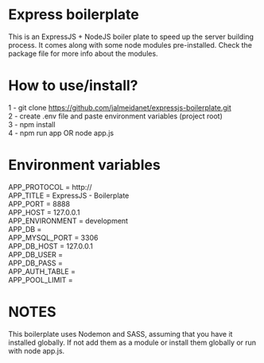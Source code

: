 # Express boilerplate
This is an ExpressJS + NodeJS boiler plate to speed up the server building process. It comes along with some node modules pre-installed. Check the package file for more info about the modules.

# How to use/install?
1 - git clone https://github.com/jalmeidanet/expressjs-boilerplate.git  
2 - create .env file and paste environment variables (project root)  
3 - npm install  
4 - npm run app OR node app.js

# Environment variables
APP_PROTOCOL            =   http://  
APP_TITLE               =   ExpressJS - Boilerplate  
APP_PORT                =   8888  
APP_HOST                =   127.0.0.1  
APP_ENVIRONMENT         =   development  
APP_DB                  =     
APP_MYSQL_PORT          =   3306  
APP_DB_HOST             =   127.0.0.1  
APP_DB_USER             =     
APP_DB_PASS             =     
APP_AUTH_TABLE          =     
APP_POOL_LIMIT          =     

# NOTES
This boilerplate uses Nodemon and SASS, assuming that you have it installed globally. If not add them as a module or install them globally or run with node app.js.
